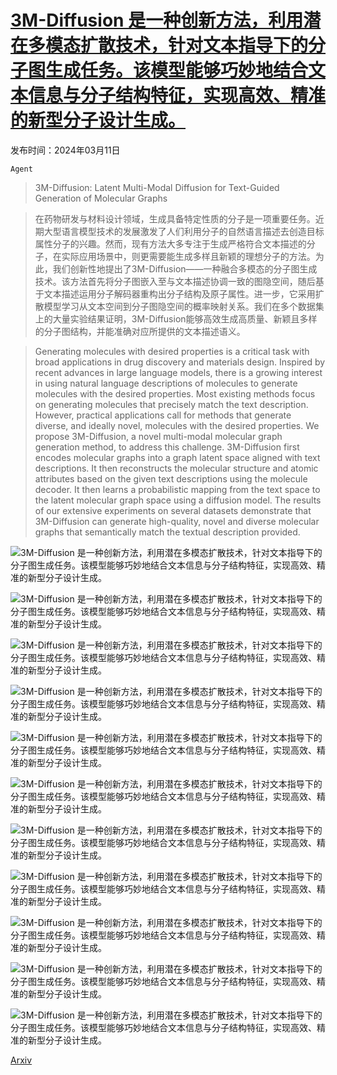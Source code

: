 # [3M-Diffusion 是一种创新方法，利用潜在多模态扩散技术，针对文本指导下的分子图生成任务。该模型能够巧妙地结合文本信息与分子结构特征，实现高效、精准的新型分子设计生成。](https://arxiv.org/abs/2403.07179)

发布时间：2024年03月11日

`Agent`

> 3M-Diffusion: Latent Multi-Modal Diffusion for Text-Guided Generation of Molecular Graphs

> 在药物研发与材料设计领域，生成具备特定性质的分子是一项重要任务。近期大型语言模型技术的发展激发了人们利用分子的自然语言描述去创造目标属性分子的兴趣。然而，现有方法大多专注于生成严格符合文本描述的分子，在实际应用场景中，则更需要能生成多样且新颖的理想分子的方法。为此，我们创新性地提出了3M-Diffusion——一种融合多模态的分子图生成技术。该方法首先将分子图嵌入至与文本描述协调一致的图隐空间，随后基于文本描述运用分子解码器重构出分子结构及原子属性。进一步，它采用扩散模型学习从文本空间到分子图隐空间的概率映射关系。我们在多个数据集上的大量实验结果证明，3M-Diffusion能够高效生成高质量、新颖且多样的分子图结构，并能准确对应所提供的文本描述语义。

> Generating molecules with desired properties is a critical task with broad applications in drug discovery and materials design. Inspired by recent advances in large language models, there is a growing interest in using natural language descriptions of molecules to generate molecules with the desired properties. Most existing methods focus on generating molecules that precisely match the text description. However, practical applications call for methods that generate diverse, and ideally novel, molecules with the desired properties. We propose 3M-Diffusion, a novel multi-modal molecular graph generation method, to address this challenge. 3M-Diffusion first encodes molecular graphs into a graph latent space aligned with text descriptions. It then reconstructs the molecular structure and atomic attributes based on the given text descriptions using the molecule decoder. It then learns a probabilistic mapping from the text space to the latent molecular graph space using a diffusion model. The results of our extensive experiments on several datasets demonstrate that 3M-Diffusion can generate high-quality, novel and diverse molecular graphs that semantically match the textual description provided.

![3M-Diffusion 是一种创新方法，利用潜在多模态扩散技术，针对文本指导下的分子图生成任务。该模型能够巧妙地结合文本信息与分子结构特征，实现高效、精准的新型分子设计生成。](../../../paper_images/2403.07179/x1.png)

![3M-Diffusion 是一种创新方法，利用潜在多模态扩散技术，针对文本指导下的分子图生成任务。该模型能够巧妙地结合文本信息与分子结构特征，实现高效、精准的新型分子设计生成。](../../../paper_images/2403.07179/x2.png)

![3M-Diffusion 是一种创新方法，利用潜在多模态扩散技术，针对文本指导下的分子图生成任务。该模型能够巧妙地结合文本信息与分子结构特征，实现高效、精准的新型分子设计生成。](../../../paper_images/2403.07179/x3.png)

![3M-Diffusion 是一种创新方法，利用潜在多模态扩散技术，针对文本指导下的分子图生成任务。该模型能够巧妙地结合文本信息与分子结构特征，实现高效、精准的新型分子设计生成。](../../../paper_images/2403.07179/x4.png)

![3M-Diffusion 是一种创新方法，利用潜在多模态扩散技术，针对文本指导下的分子图生成任务。该模型能够巧妙地结合文本信息与分子结构特征，实现高效、精准的新型分子设计生成。](../../../paper_images/2403.07179/x5.png)

![3M-Diffusion 是一种创新方法，利用潜在多模态扩散技术，针对文本指导下的分子图生成任务。该模型能够巧妙地结合文本信息与分子结构特征，实现高效、精准的新型分子设计生成。](../../../paper_images/2403.07179/x6.png)

![3M-Diffusion 是一种创新方法，利用潜在多模态扩散技术，针对文本指导下的分子图生成任务。该模型能够巧妙地结合文本信息与分子结构特征，实现高效、精准的新型分子设计生成。](../../../paper_images/2403.07179/x7.png)

![3M-Diffusion 是一种创新方法，利用潜在多模态扩散技术，针对文本指导下的分子图生成任务。该模型能够巧妙地结合文本信息与分子结构特征，实现高效、精准的新型分子设计生成。](../../../paper_images/2403.07179/x8.png)

![3M-Diffusion 是一种创新方法，利用潜在多模态扩散技术，针对文本指导下的分子图生成任务。该模型能够巧妙地结合文本信息与分子结构特征，实现高效、精准的新型分子设计生成。](../../../paper_images/2403.07179/x9.png)

![3M-Diffusion 是一种创新方法，利用潜在多模态扩散技术，针对文本指导下的分子图生成任务。该模型能够巧妙地结合文本信息与分子结构特征，实现高效、精准的新型分子设计生成。](../../../paper_images/2403.07179/x10.png)

![3M-Diffusion 是一种创新方法，利用潜在多模态扩散技术，针对文本指导下的分子图生成任务。该模型能够巧妙地结合文本信息与分子结构特征，实现高效、精准的新型分子设计生成。](../../../paper_images/2403.07179/x11.png)

[Arxiv](https://arxiv.org/abs/2403.07179)